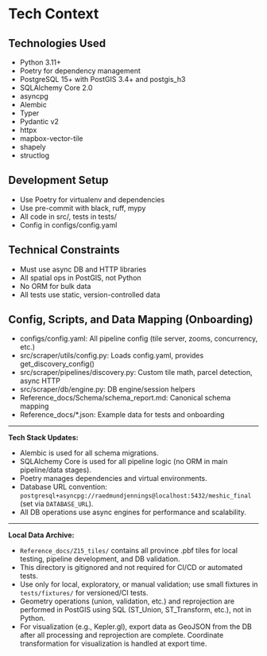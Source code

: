 # Tech Context

## Technologies Used
- Python 3.11+
- Poetry for dependency management
- PostgreSQL 15+ with PostGIS 3.4+ and postgis_h3
- SQLAlchemy Core 2.0
- asyncpg
- Alembic
- Typer
- Pydantic v2
- httpx
- mapbox-vector-tile
- shapely
- structlog

## Development Setup
- Use Poetry for virtualenv and dependencies
- Use pre-commit with black, ruff, mypy
- All code in src/, tests in tests/
- Config in configs/config.yaml

## Technical Constraints
- Must use async DB and HTTP libraries
- All spatial ops in PostGIS, not Python
- No ORM for bulk data
- All tests use static, version-controlled data 

## Config, Scripts, and Data Mapping (Onboarding)
- configs/config.yaml: All pipeline config (tile server, zooms, concurrency, etc.)
- src/scraper/utils/config.py: Loads config.yaml, provides get_discovery_config()
- src/scraper/pipelines/discovery.py: Custom tile math, parcel detection, async HTTP
- src/scraper/db/engine.py: DB engine/session helpers
- Reference_docs/Schema/schema_report.md: Canonical schema mapping
- Reference_docs/*.json: Example data for tests and onboarding 

---

**Tech Stack Updates:**
- Alembic is used for all schema migrations.
- SQLAlchemy Core is used for all pipeline logic (no ORM in main pipeline/data stages).
- Poetry manages dependencies and virtual environments.
- Database URL convention: `postgresql+asyncpg://raedmundjennings@localhost:5432/meshic_final` (set via `DATABASE_URL`).
- All DB operations use async engines for performance and scalability. 

---

**Local Data Archive:**
- `Reference_docs/Z15_tiles/` contains all province .pbf tiles for local testing, pipeline development, and DB validation.
- This directory is gitignored and not required for CI/CD or automated tests.
- Use only for local, exploratory, or manual validation; use small fixtures in `tests/fixtures/` for versioned/CI tests. 
- Geometry operations (union, validation, etc.) and reprojection are performed in PostGIS using SQL (ST_Union, ST_Transform, etc.), not in Python.
- For visualization (e.g., Kepler.gl), export data as GeoJSON from the DB after all processing and reprojection are complete. Coordinate transformation for visualization is handled at export time. 